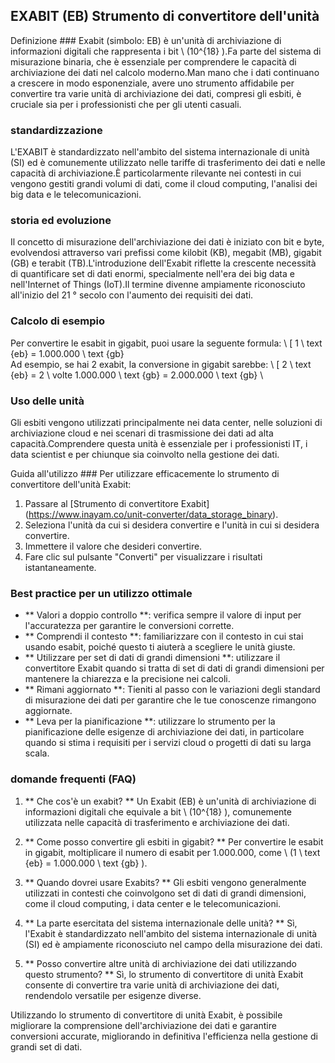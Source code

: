 ## EXABIT (EB) Strumento di convertitore dell'unità

Definizione ###
Exabit (simbolo: EB) è un'unità di archiviazione di informazioni digitali che rappresenta i bit \ (10^{18} \).Fa parte del sistema di misurazione binaria, che è essenziale per comprendere le capacità di archiviazione dei dati nel calcolo moderno.Man mano che i dati continuano a crescere in modo esponenziale, avere uno strumento affidabile per convertire tra varie unità di archiviazione dei dati, compresi gli esbiti, è cruciale sia per i professionisti che per gli utenti casuali.

### standardizzazione
L'EXABIT è standardizzato nell'ambito del sistema internazionale di unità (SI) ed è comunemente utilizzato nelle tariffe di trasferimento dei dati e nelle capacità di archiviazione.È particolarmente rilevante nei contesti in cui vengono gestiti grandi volumi di dati, come il cloud computing, l'analisi dei big data e le telecomunicazioni.

### storia ed evoluzione
Il concetto di misurazione dell'archiviazione dei dati è iniziato con bit e byte, evolvendosi attraverso vari prefissi come kilobit (KB), megabit (MB), gigabit (GB) e terabit (TB).L'introduzione dell'Exabit riflette la crescente necessità di quantificare set di dati enormi, specialmente nell'era dei big data e nell'Internet of Things (IoT).Il termine divenne ampiamente riconosciuto all'inizio del 21 ° secolo con l'aumento dei requisiti dei dati.

### Calcolo di esempio
Per convertire le esabit in gigabit, puoi usare la seguente formula:
\ [
1 \ text {eb} = 1.000.000 \ text {gb}
\
Ad esempio, se hai 2 exabit, la conversione in gigabit sarebbe:
\ [
2 \ text {eb} = 2 \ volte 1.000.000 \ text {gb} = 2.000.000 \ text {gb}
\

### Uso delle unità
Gli esbiti vengono utilizzati principalmente nei data center, nelle soluzioni di archiviazione cloud e nei scenari di trasmissione dei dati ad alta capacità.Comprendere questa unità è essenziale per i professionisti IT, i data scientist e per chiunque sia coinvolto nella gestione dei dati.

Guida all'utilizzo ###
Per utilizzare efficacemente lo strumento di convertitore dell'unità Exabit:
1. Passare al [Strumento di convertitore Exabit] (https://www.inayam.co/unit-converter/data_storage_binary).
2. Seleziona l'unità da cui si desidera convertire e l'unità in cui si desidera convertire.
3. Immettere il valore che desideri convertire.
4. Fare clic sul pulsante "Converti" per visualizzare i risultati istantaneamente.

### Best practice per un utilizzo ottimale
- ** Valori a doppio controllo **: verifica sempre il valore di input per l'accuratezza per garantire le conversioni corrette.
- ** Comprendi il contesto **: familiarizzare con il contesto in cui stai usando esabit, poiché questo ti aiuterà a scegliere le unità giuste.
- ** Utilizzare per set di dati di grandi dimensioni **: utilizzare il convertitore Exabit quando si tratta di set di dati di grandi dimensioni per mantenere la chiarezza e la precisione nei calcoli.
- ** Rimani aggiornato **: Tieniti al passo con le variazioni degli standard di misurazione dei dati per garantire che le tue conoscenze rimangono aggiornate.
- ** Leva per la pianificazione **: utilizzare lo strumento per la pianificazione delle esigenze di archiviazione dei dati, in particolare quando si stima i requisiti per i servizi cloud o progetti di dati su larga scala.

### domande frequenti (FAQ)

1. ** Che cos'è un exabit? **
Un Exabit (EB) è un'unità di archiviazione di informazioni digitali che equivale a bit \ (10^{18} \), comunemente utilizzata nelle capacità di trasferimento e archiviazione dei dati.

2. ** Come posso convertire gli esbiti in gigabit? **
Per convertire le esabit in gigabit, moltiplicare il numero di esabit per 1.000.000, come \ (1 \ text {eb} = 1.000.000 \ text {gb} \).

3. ** Quando dovrei usare Exabits? **
Gli esbiti vengono generalmente utilizzati in contesti che coinvolgono set di dati di grandi dimensioni, come il cloud computing, i data center e le telecomunicazioni.

4. ** La parte esercitata del sistema internazionale delle unità? **
Sì, l'Exabit è standardizzato nell'ambito del sistema internazionale di unità (SI) ed è ampiamente riconosciuto nel campo della misurazione dei dati.

5. ** Posso convertire altre unità di archiviazione dei dati utilizzando questo strumento? **
Sì, lo strumento di convertitore di unità Exabit consente di convertire tra varie unità di archiviazione dei dati, rendendolo versatile per esigenze diverse.

Utilizzando lo strumento di convertitore di unità Exabit, è possibile migliorare la comprensione dell'archiviazione dei dati e garantire conversioni accurate, migliorando in definitiva l'efficienza nella gestione di grandi set di dati.